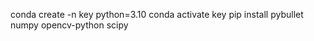  conda create -n key python=3.10
 conda activate key
 pip install pybullet numpy opencv-python scipy 
